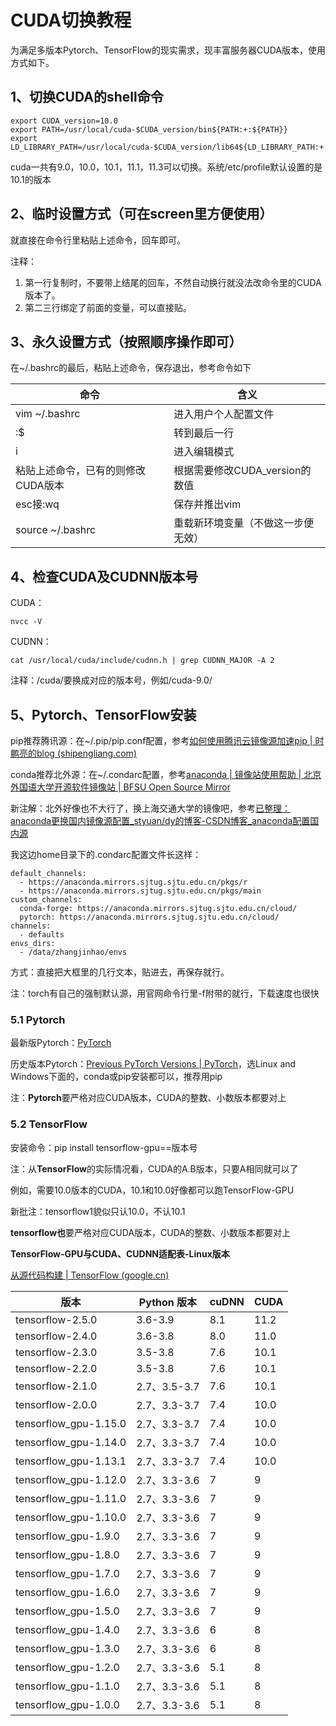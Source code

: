 # **CUDA切换教程**

为满足多版本Pytorch、TensorFlow的现实需求，现丰富服务器CUDA版本，使用方式如下。

## **1、切换CUDA的shell命令**

```
export CUDA_version=10.0
export PATH=/usr/local/cuda-$CUDA_version/bin${PATH:+:${PATH}}
export LD_LIBRARY_PATH=/usr/local/cuda-$CUDA_version/lib64${LD_LIBRARY_PATH:+:${LD_LIBRARY_PATH}}
```

cuda一共有9.0，10.0，10.1，11.1，11.3可以切换。系统/etc/profile默认设置的是10.1的版本

## **2、临时设置方式（可在screen里方便使用）**

就直接在命令行里粘贴上述命令，回车即可。

注释：

1. 第一行复制时，不要带上结尾的回车，不然自动换行就没法改命令里的CUDA版本了。
2. 第二三行绑定了前面的变量，可以直接贴。

## **3、永久设置方式（按照顺序操作即可）**

在~/.bashrc的最后，粘贴上述命令，保存退出，参考命令如下

| 命令                               | 含义                               |
| ---------------------------------- | ---------------------------------- |
| vim ~/.bashrc                      | 进入用户个人配置文件               |
| :$                                 | 转到最后一行                       |
| i                                  | 进入编辑模式                       |
| 粘贴上述命令，已有的则修改CUDA版本 | 根据需要修改CUDA_version的数值     |
| esc接:wq                           | 保存并推出vim                      |
| source ~/.bashrc                   | 重载新环境变量（不做这一步便无效） |

## **4、检查CUDA及CUDNN版本号**

CUDA：

```
nvcc -V
```

CUDNN：

```
cat /usr/local/cuda/include/cudnn.h | grep CUDNN_MAJOR -A 2
```

注释：/cuda/要换成对应的版本号，例如/cuda-9.0/

## **5、Pytorch、TensorFlow安装**

pip推荐腾讯源：在~/.pip/pip.conf配置，参考[如何使用腾讯云镜像源加速pip | 时鹏亮的blog (shipengliang.com)](https://shipengliang.com/software-exp/如何使用腾讯云镜像源加速pip.html)

conda推荐北外源：在~/.condarc配置，参考[anaconda | 镜像站使用帮助 | 北京外国语大学开源软件镜像站 | BFSU Open Source Mirror](https://mirrors.bfsu.edu.cn/help/anaconda/)

新注解：北外好像也不大行了，换上海交通大学的镜像吧，参考[已整理：anaconda更换国内镜像源配置_styuan/dy的博客-CSDN博客_anaconda配置国内源](https://blog.csdn.net/yst990102/article/details/106730382)

我这边home目录下的.condarc配置文件长这样：

```
default_channels:
  - https://anaconda.mirrors.sjtug.sjtu.edu.cn/pkgs/r
  - https://anaconda.mirrors.sjtug.sjtu.edu.cn/pkgs/main
custom_channels:
  conda-forge: https://anaconda.mirrors.sjtug.sjtu.edu.cn/cloud/
  pytorch: https://anaconda.mirrors.sjtug.sjtu.edu.cn/cloud/
channels:
  - defaults
envs_dirs:
  - /data/zhangjinhao/envs
```

方式：直接把大框里的几行文本，贴进去，再保存就行。

注：torch有自己的强制默认源，用官网命令行里-f附带的就行，下载速度也很快



### **5.1 Pytorch**

最新版Pytorch：[PyTorch](https://pytorch.org/)

历史版本Pytorch：[Previous PyTorch Versions | PyTorch](https://pytorch.org/get-started/previous-versions/)，选Linux and Windows下面的，conda或pip安装都可以，推荐用pip

注：**Pytorch**要严格对应CUDA版本，CUDA的整数、小数版本都要对上



### **5.2 TensorFlow**

安装命令：pip install tensorflow-gpu==版本号

注：从**TensorFlow**的实际情况看，CUDA的A.B版本，只要A相同就可以了

例如，需要10.0版本的CUDA，10.1和10.0好像都可以跑TensorFlow-GPU

新批注：tensorflow1貌似只认10.0，不认10.1

**tensorflow也**要严格对应CUDA版本，CUDA的整数、小数版本都要对上



**TensorFlow-GPU与CUDA、CUDNN适配表-Linux版本**

[从源代码构建  | TensorFlow (google.cn)](https://tensorflow.google.cn/install/source#linux)



| 版本                  | Python 版本  | cuDNN | CUDA |
| --------------------- | ------------ | ----- | ---- |
| tensorflow-2.5.0      | 3.6-3.9      | 8.1   | 11.2 |
| tensorflow-2.4.0      | 3.6-3.8      | 8.0   | 11.0 |
| tensorflow-2.3.0      | 3.5-3.8      | 7.6   | 10.1 |
| tensorflow-2.2.0      | 3.5-3.8      | 7.6   | 10.1 |
| tensorflow-2.1.0      | 2.7、3.5-3.7 | 7.6   | 10.1 |
| tensorflow-2.0.0      | 2.7、3.3-3.7 | 7.4   | 10.0 |
| tensorflow_gpu-1.15.0 | 2.7、3.3-3.7 | 7.4   | 10.0 |
| tensorflow_gpu-1.14.0 | 2.7、3.3-3.7 | 7.4   | 10.0 |
| tensorflow_gpu-1.13.1 | 2.7、3.3-3.7 | 7.4   | 10.0 |
| tensorflow_gpu-1.12.0 | 2.7、3.3-3.6 | 7     | 9    |
| tensorflow_gpu-1.11.0 | 2.7、3.3-3.6 | 7     | 9    |
| tensorflow_gpu-1.10.0 | 2.7、3.3-3.6 | 7     | 9    |
| tensorflow_gpu-1.9.0  | 2.7、3.3-3.6 | 7     | 9    |
| tensorflow_gpu-1.8.0  | 2.7、3.3-3.6 | 7     | 9    |
| tensorflow_gpu-1.7.0  | 2.7、3.3-3.6 | 7     | 9    |
| tensorflow_gpu-1.6.0  | 2.7、3.3-3.6 | 7     | 9    |
| tensorflow_gpu-1.5.0  | 2.7、3.3-3.6 | 7     | 9    |
| tensorflow_gpu-1.4.0  | 2.7、3.3-3.6 | 6     | 8    |
| tensorflow_gpu-1.3.0  | 2.7、3.3-3.6 | 6     | 8    |
| tensorflow_gpu-1.2.0  | 2.7、3.3-3.6 | 5.1   | 8    |
| tensorflow_gpu-1.1.0  | 2.7、3.3-3.6 | 5.1   | 8    |
| tensorflow_gpu-1.0.0  | 2.7、3.3-3.6 | 5.1   | 8    |